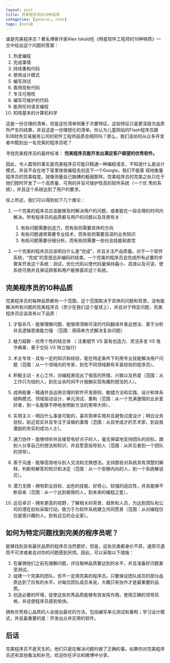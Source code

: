 ```yaml
---
layout: post
title: 完美程序员的10种品质
categories: [general, note]
tags: [note]
---
```


谁是完美程序员？著名博客作家Alex
Iskold在《明星软件工程师的10种特质》一文中给出这个问题的答案：

1. 热爱编程
1. 完成事情
1. 持续重构代码
1. 使用设计模式
1. 编写测试
1. 善用现有代码
1. 专注可用性
1. 编写可维护的代码
1. 能用任何语言编程
1. 知晓基本的计算机科学

这是一份合理的清单，但是这份清单侧重于次要特征，这些特征只是更深层次品质所产生的结果，并且这是一份理想化的清单。你认为儿童网站的Flash程序员跟B2B财务交易服务公司的软件工程师品质会相同吗？那么，我们该如何从众多开发者中甄别出一名完美的程序员呢？

寻找完美程序员的最终标准：
**完美程序员能开发出满足客户期望的优秀软件。**

因此，令人震惊的事实是完美程序员可能只精通一种编程语言，不知道什么是设计模式，并且不会在地下室里夜夜编程去创造下一个Google。我们不能客
观地衡量程序员的完美程度，就像测量自己胳膊的粗细那样。完美程序员的完美之处只在于他们按时开发了一个高质量、可用的并且可维护性高的软件系统（一个优
秀的系统），并且这个系统达到了用户的要求。

综上所述，我们可以得到如下几个推论：

1. 一个完美的程序员应该能够及时解决用户的问题，或者能在一段合理的时间内解决。所有程序员的品质都与用户的问题以及背景有关：

   1. 有些问题需要创造力，而有些则需要具体的方向
   1. 有些问题通常需要专业技术，而有些则需要高深的业务知识
   1. 有些问题需要仔细分析，而有些则需要一些社会技能和直觉

1. 一个完美的程序员应该明白什么是“完成”，并且关注产品质量。对于一个软件系统，“完成”的意思远非编码的结束。一个完美的程序员会完成所有必要的步
   骤来开发这个系统：测试，优化代码以使代码量保持最小、高效以及可读，使系统可用并且保证顾客和用户能够喜欢这个系统。

## 完美程序员的10种品质 ##
完美程序员的每种品质都有一个范围，这个范围取决于具体的问题和背景。没有能解决所有问题的完美程序员（至少在我们这个星球上），并且对于特定问题，完美程序员应该具有以下品质：

1. 才智非凡 -
   能够理解问题、能够用清晰可读的代码翻译并表达想法、善于分析并且逻辑思维能力强
   （范围：用简单方式解决复杂问题）

1. 魅力超群 - 优秀个性的结合体 （ 注重细节 VS 富有创造力、灵活多变 VS
   恪守典章、善于交际 VS 特立独行）
1. 术业专攻 -
   具有一定的知识和经验，能在特定条件下利用专业技能解决用户问题（范围：从一个领域内的专家，到在不同领域都有丰富经验的程序员）。
1. 积极主动 -
   关心工作，对编程表现出了很高的热情、兴致以及热爱（范围：从工作只为钱的人，到在业余时间不计报酬实现有趣的想法的人）。
1. 成熟稳重 -
   精通并且运用合理的软件开发原则、敏捷方法和实践、设计和体系结构模式、领域驱动设计、单元测试、重构（范围：从一个充满激情的业余爱好者，到一名能够不停地发明新方法的黑带大师）。
1. 实用主义 -
   明白什么事是可能的，喜欢简单实用并且避免过度设计；明白业务目标，贴近现实并且专注于该做的事情（范围：从自学成才的艺术家，到自我激励的务实的成功人士）。
1. 通力协作 -
   能够倾听并且接受有好点子的人，毫无保留地支持团队的目标，跟别人分享自己的想法和知识，并且愿意指导别人（范围：从异见者到一个团队的领导）。
1. 善于沟通 -
   能够高效地与别人交流和交换想法，支持那些对系统具有清楚的解释、判断和解答的知识和决定（范围：从一个安静内向的人，到一个系统解说员）。
1. 潜力无限 -
   拥有职业目标、出色的技能、好奇心、较强的适应性，并且能够不断自省（范围：从一个达到极限的人，到未来的编程之星）。
1. 远见卓识 -
   拥有更高的视野，了解相关的背景、趋势和人员，为达到团队和公司的潜在目标采取行动，致力于为软件系统建立共同愿景（范围：从对编程仅仅是感兴趣的人，到有远见的企业家）。

## 如何为特定问题找到完美的程序员呢？ ##
能够找到具有最优品质的程序员当然更好，但是，这些另类都身价不菲，通常可遇而不可求或者会对你的问题感到厌烦。因此，可以采取以下措施：

1. 在雇佣他们之前先理解问题，评估每种品质要达到的水平，并且准备好问题甚至测试。
1. 组建一个完美的团队，但不一定用完美的程序员。只要保证团队成员的部分品质达到了应有的水平。对每位团队成员来说，大概只有协作才是最重要的品质。
1. 创造必要的环境，促使这些优秀品质能够有效发挥作用。使用正确的领导风格，并且使程序员感到愉快。

拥有优秀核心品质的人会提出最优的方法，包括编写单元测试和重构；学习设计模式，并且最重要的是：开发出众并实用的软件。

## 后话 ##
完美程序员不是天生的，他们只是在解决问题时做了正确的事。如果你对完美程序员还有其他看法和补充，欢迎你在评论和微博中分享。
